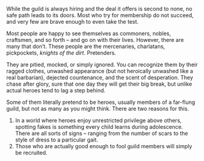 While the guild is always hiring and the deal it offers is second to none, no safe path leads to its doors. Most who try for membership do not succeed, and very few are brave enough to even take the test.

Most people are happy to see themselves as commoners, nobles, craftsmen, and so forth – and go on with their lives. However, there are many that don’t. These people are the mercenaries, charlatans, pickpockets, *knights of the dirt*. Pretenders.

They are pitied, mocked, or simply ignored. You can recognize them by their ragged clothes, unwashed appearance (but not heroically unwashed like a real barbarian), dejected countenance, and the scent of desperation. They chase after glory, sure that one day they will get their big break, but unlike actual heroes tend to lag a step behind.

Some of them literally pretend to be heroes, usually members of a far-flung guild, but not as many as you might think. There are two reasons for this.

1. In a world where heroes enjoy unrestricted privilege above others, spotting fakes is something every child learns during adolescence. There are all sorts of signs – ranging from the number of scars to the style of dress to a particular gait.
2. Those who are actually good enough to fool guild members will simply be recruited.
